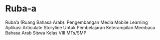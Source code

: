 # Ruba-a
Ruba’a (Ruang Bahasa Arab): Pengembangan Media Mobile Learning Aplikasi Articulate Storyline Untuk Pembelajaran Keterampilan Membaca Bahasa Arab Siswa Kelas VIII MTs/SMP 

